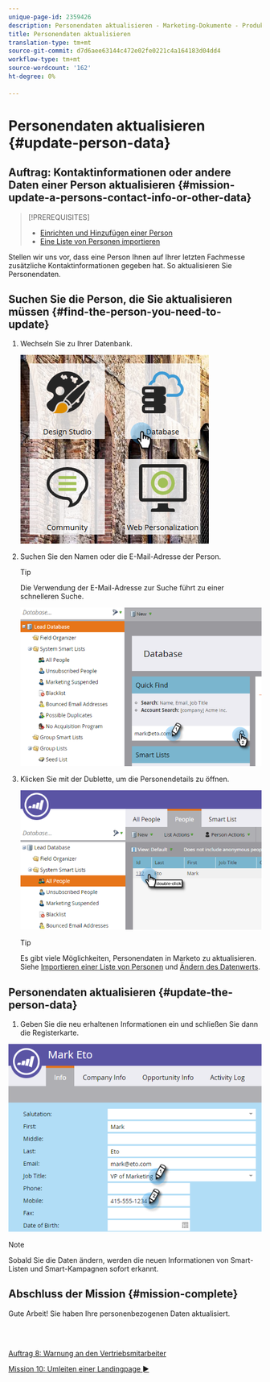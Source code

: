 ```yaml
---
unique-page-id: 2359426
description: Personendaten aktualisieren - Marketing-Dokumente - Produktdokumentation
title: Personendaten aktualisieren
translation-type: tm+mt
source-git-commit: d7d6aee63144c472e02fe0221c4a164183d04dd4
workflow-type: tm+mt
source-wordcount: '162'
ht-degree: 0%

---
```



# Personendaten aktualisieren {#update-person-data}

## Auftrag: Kontaktinformationen oder andere Daten einer Person aktualisieren {#mission-update-a-persons-contact-info-or-other-data}

>[!PREREQUISITES]
>
>* [Einrichten und Hinzufügen einer Person](/help/marketo/getting-started/quick-wins/get-set-up-and-add-a-person.md)
>* [Eine Liste von Personen importieren](/help/marketo/getting-started/quick-wins/import-a-list-of-people.md)


Stellen wir uns vor, dass eine Person Ihnen auf Ihrer letzten Fachmesse zusätzliche Kontaktinformationen gegeben hat. So aktualisieren Sie Personendaten.

## Suchen Sie die Person, die Sie aktualisieren müssen {#find-the-person-you-need-to-update}

1. Wechseln Sie zu Ihrer Datenbank.

   ![](assets/db-3.png)

1. Suchen Sie den Namen oder die E-Mail-Adresse der Person.

   >[!TIP]
   >
   >Die Verwendung der E-Mail-Adresse zur Suche führt zu einer schnelleren Suche.

   ![](assets/two-rubiks.png)

1. Klicken Sie mit der Dublette, um die Personendetails zu öffnen.

   ![](assets/three-rubiks.png)

   >[!TIP]
   >
   >Es gibt viele Möglichkeiten, Personendaten in Marketo zu aktualisieren. Siehe [Importieren einer Liste von Personen](/help/marketo/getting-started/quick-wins/import-a-list-of-people.md) und [Ändern des Datenwerts](/help/marketo/product-docs/core-marketo-concepts/smart-campaigns/flow-actions/change-data-value.md).

## Personendaten aktualisieren {#update-the-person-data}

1. Geben Sie die neu erhaltenen Informationen ein und schließen Sie dann die Registerkarte.

![](assets/four-rubiks.png)

>[!NOTE]
>
>Sobald Sie die Daten ändern, werden die neuen Informationen von Smart-Listen und Smart-Kampagnen sofort erkannt.

## Abschluss der Mission {#mission-complete}

Gute Arbeit! Sie haben Ihre personenbezogenen Daten aktualisiert.

<br> 

[Auftrag 8: Warnung an den Vertriebsmitarbeiter](/help/marketo/getting-started/quick-wins/alert-the-sales-rep.md)

[Mission 10: Umleiten einer Landingpage ►](/help/marketo/getting-started/quick-wins/redirect-a-landing-page.md)
